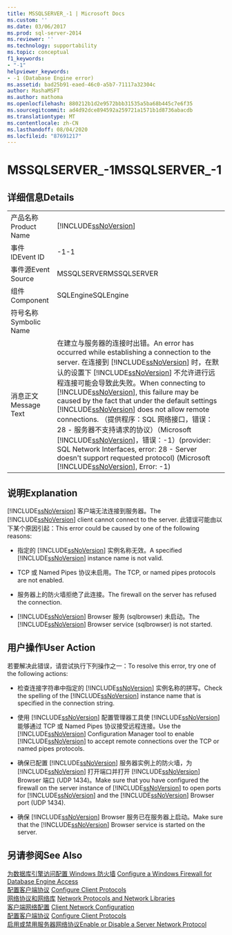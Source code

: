 ```yaml
---
title: MSSQLSERVER_-1 | Microsoft Docs
ms.custom: ''
ms.date: 03/06/2017
ms.prod: sql-server-2014
ms.reviewer: ''
ms.technology: supportability
ms.topic: conceptual
f1_keywords:
- "-1"
helpviewer_keywords:
- -1 (Database Engine error)
ms.assetid: bad25b91-eaed-46c0-a5b7-71117a32304c
author: MashaMSFT
ms.author: mathoma
ms.openlocfilehash: 880212b1d2e9572bbb31535a5ba68b445c7e6f35
ms.sourcegitcommit: ad4d92dce894592a259721a1571b1d8736abacdb
ms.translationtype: MT
ms.contentlocale: zh-CN
ms.lasthandoff: 08/04/2020
ms.locfileid: "87691217"
---
```

# <a name="mssqlserver_-1"></a><span data-ttu-id="41088-102">MSSQLSERVER_-1</span><span class="sxs-lookup"><span data-stu-id="41088-102">MSSQLSERVER_-1</span></span>
    
## <a name="details"></a><span data-ttu-id="41088-103">详细信息</span><span class="sxs-lookup"><span data-stu-id="41088-103">Details</span></span>  
  
|||  
|-|-|  
|<span data-ttu-id="41088-104">产品名称</span><span class="sxs-lookup"><span data-stu-id="41088-104">Product Name</span></span>|[!INCLUDE[ssNoVersion](../../includes/ssnoversion-md.md)]|  
|<span data-ttu-id="41088-105">事件 ID</span><span class="sxs-lookup"><span data-stu-id="41088-105">Event ID</span></span>|<span data-ttu-id="41088-106">-1</span><span class="sxs-lookup"><span data-stu-id="41088-106">-1</span></span>|  
|<span data-ttu-id="41088-107">事件源</span><span class="sxs-lookup"><span data-stu-id="41088-107">Event Source</span></span>|<span data-ttu-id="41088-108">MSSQLSERVER</span><span class="sxs-lookup"><span data-stu-id="41088-108">MSSQLSERVER</span></span>|  
|<span data-ttu-id="41088-109">组件</span><span class="sxs-lookup"><span data-stu-id="41088-109">Component</span></span>|<span data-ttu-id="41088-110">SQLEngine</span><span class="sxs-lookup"><span data-stu-id="41088-110">SQLEngine</span></span>|  
|<span data-ttu-id="41088-111">符号名称</span><span class="sxs-lookup"><span data-stu-id="41088-111">Symbolic Name</span></span>||  
|<span data-ttu-id="41088-112">消息正文</span><span class="sxs-lookup"><span data-stu-id="41088-112">Message Text</span></span>|<span data-ttu-id="41088-113">在建立与服务器的连接时出错。</span><span class="sxs-lookup"><span data-stu-id="41088-113">An error has occurred while establishing a connection to the server.</span></span>  <span data-ttu-id="41088-114">在连接到 [!INCLUDE[ssNoVersion](../../includes/ssnoversion-md.md)] 时，在默认的设置下 [!INCLUDE[ssNoVersion](../../includes/ssnoversion-md.md)] 不允许进行远程连接可能会导致此失败。</span><span class="sxs-lookup"><span data-stu-id="41088-114">When connecting to [!INCLUDE[ssNoVersion](../../includes/ssnoversion-md.md)], this failure may be caused by the fact that under the default settings [!INCLUDE[ssNoVersion](../../includes/ssnoversion-md.md)] does not allow remote connections.</span></span> <span data-ttu-id="41088-115">（提供程序：SQL 网络接口，错误：28 - 服务器不支持请求的协议）（Microsoft [!INCLUDE[ssNoVersion](../../includes/ssnoversion-md.md)]，错误：-1）</span><span class="sxs-lookup"><span data-stu-id="41088-115">(provider: SQL Network Interfaces, error: 28 - Server doesn't support requested protocol) (Microsoft [!INCLUDE[ssNoVersion](../../includes/ssnoversion-md.md)], Error: -1)</span></span>|  
  
## <a name="explanation"></a><span data-ttu-id="41088-116">说明</span><span class="sxs-lookup"><span data-stu-id="41088-116">Explanation</span></span>  
 <span data-ttu-id="41088-117">[!INCLUDE[ssNoVersion](../../includes/ssnoversion-md.md)] 客户端无法连接到服务器。</span><span class="sxs-lookup"><span data-stu-id="41088-117">The [!INCLUDE[ssNoVersion](../../includes/ssnoversion-md.md)] client cannot connect to the server.</span></span> <span data-ttu-id="41088-118">此错误可能由以下某个原因引起：</span><span class="sxs-lookup"><span data-stu-id="41088-118">This error could be caused by one of the following reasons:</span></span>  
  
-   <span data-ttu-id="41088-119">指定的 [!INCLUDE[ssNoVersion](../../includes/ssnoversion-md.md)] 实例名称无效。</span><span class="sxs-lookup"><span data-stu-id="41088-119">A specified [!INCLUDE[ssNoVersion](../../includes/ssnoversion-md.md)] instance name is not valid.</span></span>  
  
-   <span data-ttu-id="41088-120">TCP 或 Named Pipes 协议未启用。</span><span class="sxs-lookup"><span data-stu-id="41088-120">The TCP, or named pipes protocols are not enabled.</span></span>  
  
-   <span data-ttu-id="41088-121">服务器上的防火墙拒绝了此连接。</span><span class="sxs-lookup"><span data-stu-id="41088-121">The firewall on the server has refused the connection.</span></span>  
  
-   <span data-ttu-id="41088-122">[!INCLUDE[ssNoVersion](../../includes/ssnoversion-md.md)] Browser 服务 (sqlbrowser) 未启动。</span><span class="sxs-lookup"><span data-stu-id="41088-122">The [!INCLUDE[ssNoVersion](../../includes/ssnoversion-md.md)] Browser service (sqlbrowser) is not started.</span></span>  
  
## <a name="user-action"></a><span data-ttu-id="41088-123">用户操作</span><span class="sxs-lookup"><span data-stu-id="41088-123">User Action</span></span>  
 <span data-ttu-id="41088-124">若要解决此错误，请尝试执行下列操作之一：</span><span class="sxs-lookup"><span data-stu-id="41088-124">To resolve this error, try one of the following actions:</span></span>  
  
-   <span data-ttu-id="41088-125">检查连接字符串中指定的 [!INCLUDE[ssNoVersion](../../includes/ssnoversion-md.md)] 实例名称的拼写。</span><span class="sxs-lookup"><span data-stu-id="41088-125">Check the spelling of the [!INCLUDE[ssNoVersion](../../includes/ssnoversion-md.md)] instance name that is specified in the connection string.</span></span>  
  
-   <span data-ttu-id="41088-126">使用 [!INCLUDE[ssNoVersion](../../includes/ssnoversion-md.md)] 配置管理器工具使 [!INCLUDE[ssNoVersion](../../includes/ssnoversion-md.md)] 能够通过 TCP 或 Named Pipes 协议接受远程连接。</span><span class="sxs-lookup"><span data-stu-id="41088-126">Use the [!INCLUDE[ssNoVersion](../../includes/ssnoversion-md.md)] Configuration Manager tool to enable [!INCLUDE[ssNoVersion](../../includes/ssnoversion-md.md)] to accept remote connections over the TCP or named pipes protocols.</span></span>  
  
-   <span data-ttu-id="41088-127">确保已配置 [!INCLUDE[ssNoVersion](../../includes/ssnoversion-md.md)] 服务器实例上的防火墙，为 [!INCLUDE[ssNoVersion](../../includes/ssnoversion-md.md)] 打开端口并打开 [!INCLUDE[ssNoVersion](../../includes/ssnoversion-md.md)] Browser 端口 (UDP 1434)。</span><span class="sxs-lookup"><span data-stu-id="41088-127">Make sure that you have configured the firewall on the server instance of [!INCLUDE[ssNoVersion](../../includes/ssnoversion-md.md)] to open ports for [!INCLUDE[ssNoVersion](../../includes/ssnoversion-md.md)] and the [!INCLUDE[ssNoVersion](../../includes/ssnoversion-md.md)] Browser port (UDP 1434).</span></span>  
  
-   <span data-ttu-id="41088-128">确保 [!INCLUDE[ssNoVersion](../../includes/ssnoversion-md.md)] Browser 服务已在服务器上启动。</span><span class="sxs-lookup"><span data-stu-id="41088-128">Make sure that the [!INCLUDE[ssNoVersion](../../includes/ssnoversion-md.md)] Browser service is started on the server.</span></span>  
  
## <a name="see-also"></a><span data-ttu-id="41088-129">另请参阅</span><span class="sxs-lookup"><span data-stu-id="41088-129">See Also</span></span>  
 <span data-ttu-id="41088-130">[为数据库引擎访问配置 Windows 防火墙](../../database-engine/configure-windows/configure-a-windows-firewall-for-database-engine-access.md) </span><span class="sxs-lookup"><span data-stu-id="41088-130">[Configure a Windows Firewall for Database Engine Access](../../database-engine/configure-windows/configure-a-windows-firewall-for-database-engine-access.md) </span></span>  
 <span data-ttu-id="41088-131">[配置客户端协议](../../database-engine/configure-windows/configure-client-protocols.md) </span><span class="sxs-lookup"><span data-stu-id="41088-131">[Configure Client Protocols](../../database-engine/configure-windows/configure-client-protocols.md) </span></span>  
 <span data-ttu-id="41088-132">[网络协议和网络库](../../sql-server/install/network-protocols-and-network-libraries.md) </span><span class="sxs-lookup"><span data-stu-id="41088-132">[Network Protocols and Network Libraries](../../sql-server/install/network-protocols-and-network-libraries.md) </span></span>  
 <span data-ttu-id="41088-133">[客户端网络配置](../../database-engine/configure-windows/client-network-configuration.md) </span><span class="sxs-lookup"><span data-stu-id="41088-133">[Client Network Configuration](../../database-engine/configure-windows/client-network-configuration.md) </span></span>  
 <span data-ttu-id="41088-134">[配置客户端协议](../../database-engine/configure-windows/configure-client-protocols.md) </span><span class="sxs-lookup"><span data-stu-id="41088-134">[Configure Client Protocols](../../database-engine/configure-windows/configure-client-protocols.md) </span></span>  
 [<span data-ttu-id="41088-135">启用或禁用服务器网络协议</span><span class="sxs-lookup"><span data-stu-id="41088-135">Enable or Disable a Server Network Protocol</span></span>](../../database-engine/configure-windows/enable-or-disable-a-server-network-protocol.md)  
  
  
